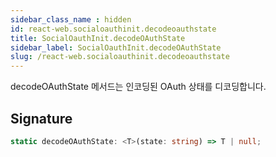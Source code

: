 ```yaml
---
sidebar_class_name : hidden
id: react-web.socialoauthinit.decodeoauthstate
title: SocialOauthInit.decodeOAuthState
sidebar_label: SocialOauthInit.decodeOAuthState
slug: /react-web.socialoauthinit.decodeoauthstate
---
```






decodeOAuthState 메서드는 인코딩된 OAuth 상태를 디코딩합니다.

## Signature

```typescript
static decodeOAuthState: <T>(state: string) => T | null;
```
